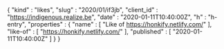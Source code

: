 {
  "kind" : "likes",
  "slug" : "2020/01/if3jb",
  "client_id" : "https://indigenous.realize.be",
  "date" : "2020-01-11T10:40:00Z",
  "h" : "h-entry",
  "properties" : {
    "name" : [ "Like of https://honkify.netlify.com/" ],
    "like-of" : [ "https://honkify.netlify.com/" ],
    "published" : [ "2020-01-11T10:40:00Z" ]
  }
}
